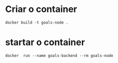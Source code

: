 # Criar o container 

``` docker build -t goals-node . ```

# startar o container

```docker  run --name goals-backend --rm goals-node```